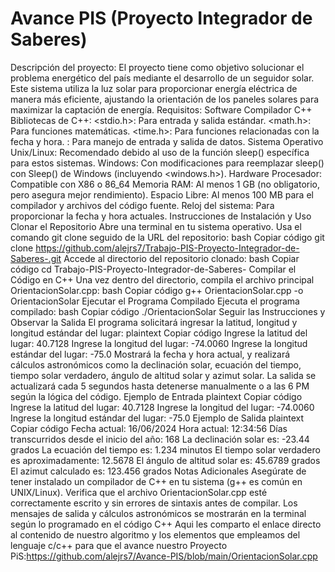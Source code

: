 # Avance PIS (Proyecto Integrador de Saberes)
Descripción del proyecto:
El proyecto tiene como objetivo solucionar el problema energético del país mediante el desarrollo de un seguidor solar. Este sistema utiliza la luz solar para proporcionar energía eléctrica de manera más eficiente, ajustando la orientación de los paneles solares para maximizar la captación de energía.
 Requisitos:
Software
Compilador C++
Bibliotecas de C++:
<stdio.h>: Para entrada y salida estándar.
<math.h>: Para funciones matemáticas.
<time.h>: Para funciones relacionadas con la fecha y hora.
<iostream>: Para manejo de entrada y salida de datos.
Sistema Operativo
Unix/Linux: Recomendado debido al uso de la función sleep() específica para estos sistemas.
Windows: Con modificaciones para reemplazar sleep() con Sleep() de Windows (incluyendo <windows.h>).
Hardware
Procesador: Compatible con X86 o 86_64
Memoria RAM: Al menos 1 GB (no obligatorio, pero asegura mejor rendimiento).
Espacio Libre: Al menos 100 MB para el compilador y archivos del código fuente.
Reloj del sistema: Para proporcionar la fecha y hora actuales.
Instrucciones de Instalación y Uso
Clonar el Repositorio
Abre una terminal en tu sistema operativo.
Usa el comando git clone seguido de la URL del repositorio:
bash
Copiar código
git clone https://github.com/alejrs7/Trabajo-PIS-Proyecto-Integrador-de-Saberes-.git
Accede al directorio del repositorio clonado:
bash
Copiar código
cd Trabajo-PIS-Proyecto-Integrador-de-Saberes-
Compilar el Código en C++
Una vez dentro del directorio, compila el archivo principal OrientacionSolar.cpp:
bash
Copiar código
g++ OrientacionSolar.cpp -o OrientacionSolar
Ejecutar el Programa Compilado
Ejecuta el programa compilado:
bash
Copiar código
./OrientacionSolar
Seguir las Instrucciones y Observar la Salida
El programa solicitará ingresar la latitud, longitud y longitud estándar del lugar:
plaintext
Copiar código
Ingrese la latitud del lugar: 40.7128
Ingrese la longitud del lugar: -74.0060
Ingrese la longitud estándar del lugar: -75.0
Mostrará la fecha y hora actual, y realizará cálculos astronómicos como la declinación solar, ecuación del tiempo, tiempo solar verdadero, ángulo de altitud solar y azimut solar.
La salida se actualizará cada 5 segundos hasta detenerse manualmente o a las 6 PM según la lógica del código.
Ejemplo de Entrada
plaintext
Copiar código
Ingrese la latitud del lugar: 40.7128
Ingrese la longitud del lugar: -74.0060
Ingrese la longitud estándar del lugar: -75.0
Ejemplo de Salida
plaintext
Copiar código
Fecha actual: 16/06/2024
Hora actual: 12:34:56
Días transcurridos desde el inicio del año: 168
La declinación solar es: -23.44 grados
La ecuación del tiempo es: 1.234 minutos
El tiempo solar verdadero es aproximadamente: 12.5678
El ángulo de altitud solar es: 45.6789 grados
El azimut calculado es: 123.456 grados
Notas Adicionales
Asegúrate de tener instalado un compilador de C++ en tu sistema (g++ es común en UNIX/Linux).
Verifica que el archivo OrientacionSolar.cpp esté correctamente escrito y sin errores de sintaxis antes de compilar.
Los mensajes de salida y cálculos astronómicos se mostrarán en la terminal según lo programado en el código C++
Aqui les comparto el enlace directo al contenido de nuestro algoritmo y los elementos que empleamos del lenguaje c/c++ para que el avance nuestro Proyecto PiS:https://github.com/alejrs7/Avance-PIS/blob/main/OrientacionSolar.cpp


